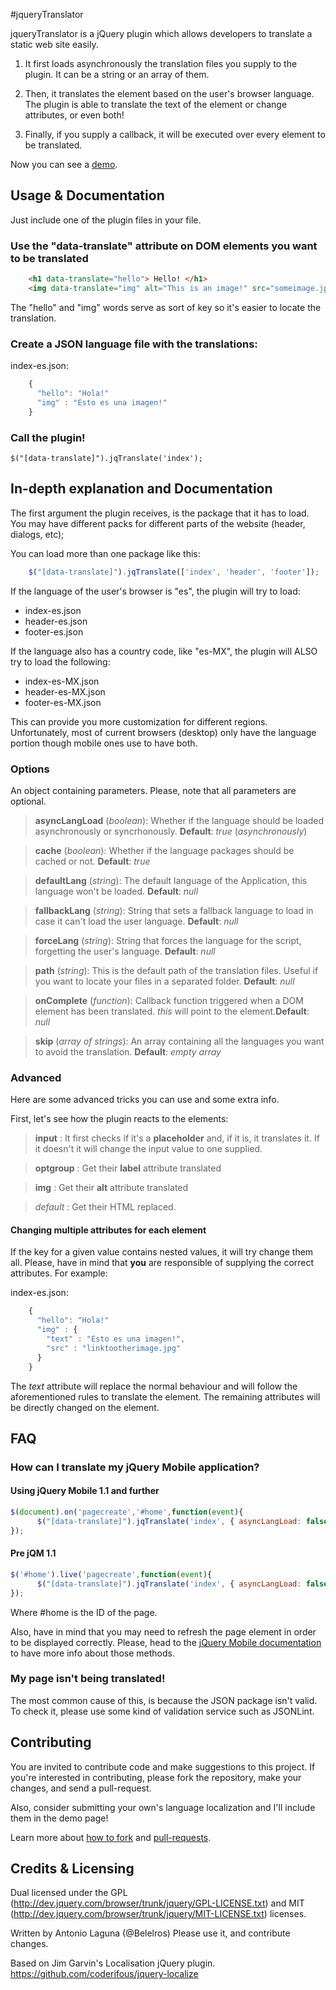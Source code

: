 #jqueryTranslator

jqueryTranslator is a jQuery plugin which allows developers to translate a static web site easily. 

1.   It first loads asynchronously the translation files you supply to the plugin. It can be a string or an array of them.

1.   Then, it translates the element based on the user's browser language. The plugin is able to translate the text of the element or change attributes, or even both!

1.   Finally, if you supply a callback, it will be executed over every element to be translated.

Now you can see a [demo](http://belelros.github.com/jqueryTranslator/).

## Usage & Documentation

Just include one of the plugin files in your file. 

### Use the "data-translate" attribute on DOM elements you want to be translated

```html
    <h1 data-translate="hello"> Hello! </h1>
    <img data-translate="img" alt="This is an image!" src="someimage.jpg" />
```

The "hello" and "img" words serve as sort of key so it's easier to locate the translation.

### Create a JSON language file with the translations:

index-es.json:

```javascript
    {
      "hello": "Hola!"
      "img" : "Esto es una imagen!"
    }
```
    
### Call the plugin!

    $("[data-translate]").jqTranslate('index');
    
## In-depth explanation and Documentation

The first argument the plugin receives, is the package that it has to load. You may have different packs for different parts of the website (header, dialogs, etc);

You can load more than one package like this:

```javascript
    $("[data-translate]").jqTranslate(['index', 'header', 'footer']);
```

If the language of the user's browser is "es", the plugin will try to load:

* index-es.json
* header-es.json
* footer-es.json

If the language also has a country code, like "es-MX", the plugin will ALSO try to load the following:

* index-es-MX.json
* header-es-MX.json
* footer-es-MX.json

This can provide you more customization for different regions. Unfortunately, most of current browsers (desktop) only have the language portion though mobile ones use to have both.

### Options

An object containing parameters. Please, note that all parameters are optional.

> **asyncLangLoad** (*boolean*): Whether if the language should be loaded asynchronously or syncrhonously. **Default**: *true* (*asynchronously*)

> **cache** (*boolean*): Whether if the language packages should be cached or not. **Default**: *true*

> **defaultLang** (*string*): The default language of the Application, this language won't be loaded. **Default**: *null*

> **fallbackLang** (*string*): String that sets a fallback language to load in case it can't load the user language. **Default**: *null*

> **forceLang** (*string*): String that forces the language for the script, forgetting the user's language. **Default**: *null*

> **path** (*string*): This is the default path of the translation files. Useful if you want to locate your files in a separated folder. **Default**: *null*

> **onComplete** (*function*): Callback function triggered when a DOM element has been translated. *this* will point to the element.**Default**: *null*

> **skip**	(*array of strings*):  An array containing all the languages you want to avoid the translation. **Default**: *empty array*

### Advanced

Here are some advanced tricks you can use and some extra info.

First, let's see how the plugin reacts to the elements:

>  **input** : It first checks if it's a **placeholder** and, if it is, it translates it. If it doesn't it will change the input value to one supplied. 

>  **optgroup** : Get their **label** attribute translated

>  **img** : Get their **alt** attribute translated

>  *default* : Get their HTML replaced.

#### Changing multiple attributes for each element

If the key for a given value contains nested values, it will try change them all. Please, have in mind that **you** are responsible of supplying the correct attributes. For example:

index-es.json:

```javascript
    {
      "hello": "Hola!"
      "img" : {
      	"text" : "Esto es una imagen!",
      	"src" : "linktootherimage.jpg"
      }
    }
```

The *text* attribute will replace the normal behaviour and will follow the aforementioned rules to translate the element. The remaining attributes will be directly changed on the element.

## FAQ

### How can I translate my jQuery Mobile application?

#### Using jQuery Mobile 1.1 and further

```javascript
$(document).on('pagecreate','#home',function(event){
      $("[data-translate]").jqTranslate('index', { asyncLangLoad: false });
});
```
#### Pre jQM 1.1

```javascript
$('#home').live('pagecreate',function(event){
      $("[data-translate]").jqTranslate('index', { asyncLangLoad: false });
});
```

Where #home is the ID of the page.

Also, have in mind that you may need to refresh the page element in order to be displayed correctly. Please, head to the [jQuery Mobile documentation](http://jquerymobile.com/demos/1.1.0/index.html) to have more info about those methods.

### My page isn't being translated!

The most common cause of this, is because the JSON package isn't valid. To check it, please use some kind of validation service such as JSONLint.

## Contributing

You are invited to contribute code and make suggestions to this project. If you're interested in contributing, please fork the repository, make your changes, and send a pull-request.

Also, consider submitting your own's language localization and I'll include them in the demo page!

Learn more about [how to fork](http://help.github.com/fork-a-repo/) and
[pull-requests](http://help.github.com/pull-requests/).

## Credits & Licensing

Dual licensed under the GPL (http://dev.jquery.com/browser/trunk/jquery/GPL-LICENSE.txt) and MIT (http://dev.jquery.com/browser/trunk/jquery/MIT-LICENSE.txt) licenses.

Written by Antonio Laguna (@Belelros)
Please use it, and contribute changes.

Based on Jim Garvin's Localisation jQuery plugin.
https://github.com/coderifous/jquery-localize

